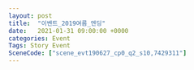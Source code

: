 ```yaml
---
layout: post
title:  "이벤트_2019여름_엔딩"
date:   2021-01-31 09:00:00 +0000
categories: Event
Tags: Story Event
SceneCode: ["scene_evt190627_cp0_q2_s10,7429311"]
---
```

